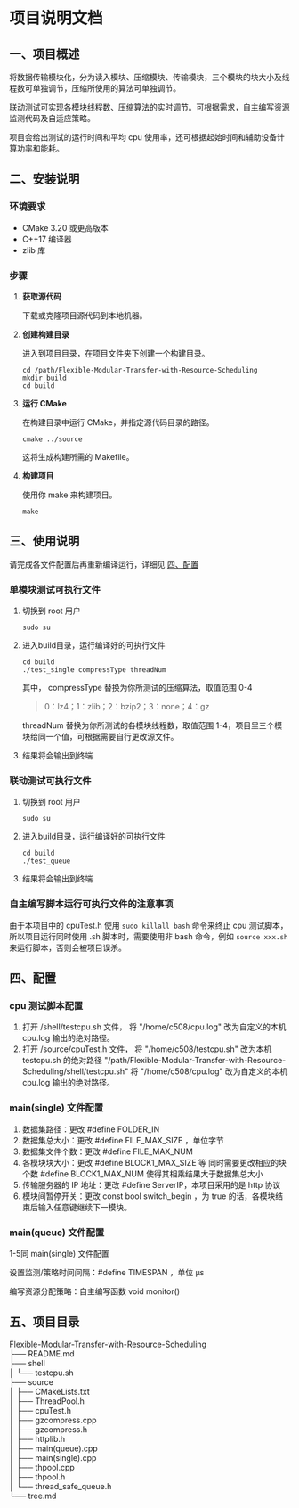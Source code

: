 # 项目说明文档

## 一、项目概述

将数据传输模块化，分为读入模块、压缩模块、传输模块，三个模块的块大小及线程数可单独调节，压缩所使用的算法可单独调节。

联动测试可实现各模块线程数、压缩算法的实时调节。可根据需求，自主编写资源监测代码及自适应策略。

项目会给出测试的运行时间和平均 cpu 使用率，还可根据起始时间和辅助设备计算功率和能耗。

## 二、安装说明

### 环境要求

- CMake 3.20 或更高版本
- C++17 编译器
- zlib 库

### 步骤

1. **获取源代码**

   下载或克隆项目源代码到本地机器。

2. **创建构建目录**

   进入到项目目录，在项目文件夹下创建一个构建目录。

   ```
   cd /path/Flexible-Modular-Transfer-with-Resource-Scheduling
   mkdir build
   cd build
   ```

3. **运行 CMake**

   在构建目录中运行 CMake，并指定源代码目录的路径。

   ```
   cmake ../source
   ```

   这将生成构建所需的 Makefile。

4. **构建项目**

   使用你 make 来构建项目。

   ```
   make
   ```

## 三、使用说明

请完成各文件配置后再重新编译运行，详细见 [四、配置](#4)

### 单模块测试可执行文件

1. 切换到 root 用户

   ```
   sudo su
   ```

2. 进入build目录，运行编译好的可执行文件

   ```
   cd build
   ./test_single compressType threadNum
   ```

   其中， compressType 替换为你所测试的压缩算法，取值范围 0-4

   > 0：lz4；1：zlib；2：bzip2；3：none；4：gz

   threadNum 替换为你所测试的各模块线程数，取值范围 1-4，项目里三个模块给同一个值，可根据需要自行更改源文件。

3. 结果将会输出到终端

### 联动测试可执行文件

1. 切换到 root 用户

   ```
   sudo su
   ```

2. 进入build目录，运行编译好的可执行文件

   ```
   cd build
   ./test_queue
   ```

3. 结果将会输出到终端

### 自主编写脚本运行可执行文件的注意事项

由于本项目中的 cpuTest.h 使用 ``sudo killall bash`` 命令来终止 cpu 测试脚本，所以项目运行同时使用 .sh 脚本时，需要使用非 bash 命令，例如 ``source xxx.sh `` 来运行脚本，否则会被项目误杀。

<h2 id="4"> 四、配置 </h2>

### cpu 测试脚本配置

1. 打开 /shell/testcpu.sh 文件，
   将 "/home/c508/cpu.log" 改为自定义的本机 cpu.log 输出的绝对路径。
2. 打开 /source/cpuTest.h 文件，
   将 "/home/c508/testcpu.sh" 改为本机 testcpu.sh 的绝对路径 "/path/Flexible-Modular-Transfer-with-Resource-Scheduling/shell/testcpu.sh"
   将 "/home/c508/cpu.log" 改为自定义的本机 cpu.log 输出的绝对路径。

### main(single) 文件配置

1. 数据集路径：更改 #define FOLDER_IN
2. 数据集总大小：更改 \#define FILE_MAX_SIZE ，单位字节
3. 数据集文件个数：更改 \#define FILE_MAX_NUM
4. 各模块块大小：更改 \#define BLOCK1_MAX_SIZE 等
   同时需要更改相应的块个数 \#define BLOCK1_MAX_NUM 使得其相乘结果大于数据集总大小
5. 传输服务器的 IP 地址：更改 \#define ServerIP，本项目采用的是 http 协议
6. 模块间暂停开关：更改 const bool switch_begin ，为 true 的话，各模块结束后输入任意键继续下一模块。

### main(queue) 文件配置

1-5同 main(single) 文件配置

设置监测/策略时间间隔：\#define TIMESPAN ，单位 μs

编写资源分配策略：自主编写函数 void monitor()

## 五、项目目录

Flexible-Modular-Transfer-with-Resource-Scheduling  
├── README.md  
├── shell  
│   └── testcpu.sh  
├── source  
│   ├── CMakeLists.txt  
│   ├── ThreadPool.h  
│   ├── cpuTest.h  
│   ├── gzcompress.cpp  
│   ├── gzcompress.h  
│   ├── httplib.h  
│   ├── main(queue).cpp  
│   ├── main(single).cpp  
│   ├── thpool.cpp  
│   ├── thpool.h  
│   └── thread_safe_queue.h  
└── tree.md  
